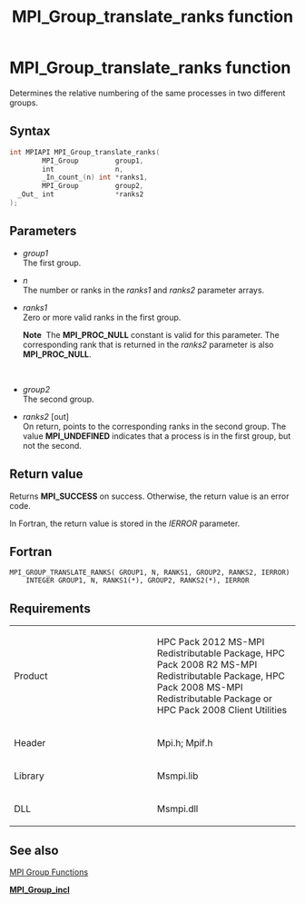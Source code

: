﻿---
title: MPI_Group_translate_ranks function
TOCTitle: MPI_Group_translate_ranks function
ms:assetid: 3c93c90e-2c99-4e37-8662-c7adea21f291
ms:mtpsurl: https://msdn.microsoft.com/en-us/library/Dn473406(v=VS.85)
ms:contentKeyID: 59360942
ms.date: 03/28/2018
mtps_version: v=VS.85
f1_keywords:
- MPI_GROUP_TRANSLATE_RANKS
- mpif/MPI_Group_translate_ranks
- mpi/MPI_GROUP_TRANSLATE_RANKS
dev_langs:
- C++
- C
api_location:
- Msmpi.dll
api_name:
- MPI_Group_translate_ranks
api_type:
- DLLExport
product:
- Windows
topic_type:
- apiref
- kbSyntax
product_family_name: VS
ROBOTS: INDEX,FOLLOW
---

# MPI\_Group\_translate\_ranks function

Determines the relative numbering of the same processes in two different groups.

## Syntax

``` c++
int MPIAPI MPI_Group_translate_ranks(
        MPI_Group         group1,
        int               n,
        _In_count_(n) int *ranks1,
        MPI_Group         group2,
  _Out_ int               *ranks2
);
```

## Parameters

  - *group1*  
    The first group.

  - *n*  
    The number or ranks in the *ranks1* and *ranks2* parameter arrays.

  - *ranks1*  
    Zero or more valid ranks in the first group.
    
    **Note**  The **MPI\_PROC\_NULL** constant is valid for this parameter. The corresponding rank that is returned in the *ranks2* parameter is also **MPI\_PROC\_NULL**.
    
     

  - *group2*  
    The second group.

  - *ranks2* \[out\]  
    On return, points to the corresponding ranks in the second group. The value **MPI\_UNDEFINED** indicates that a process is in the first group, but not the second.

## Return value

Returns **MPI\_SUCCESS** on success. Otherwise, the return value is an error code.

In Fortran, the return value is stored in the *IERROR* parameter.

## Fortran

    MPI_GROUP_TRANSLATE_RANKS( GROUP1, N, RANKS1, GROUP2, RANKS2, IERROR)
        INTEGER GROUP1, N, RANKS1(*), GROUP2, RANKS2(*), IERROR

## Requirements

<table>
<colgroup>
<col style="width: 50%" />
<col style="width: 50%" />
</colgroup>
<tbody>
<tr class="odd">
<td><p>Product</p></td>
<td><p>HPC Pack 2012 MS-MPI Redistributable Package, HPC Pack 2008 R2 MS-MPI Redistributable Package, HPC Pack 2008 MS-MPI Redistributable Package or HPC Pack 2008 Client Utilities</p></td>
</tr>
<tr class="even">
<td><p>Header</p></td>
<td>Mpi.h;
Mpif.h</td>
</tr>
<tr class="odd">
<td><p>Library</p></td>
<td>Msmpi.lib</td>
</tr>
<tr class="even">
<td><p>DLL</p></td>
<td>Msmpi.dll</td>
</tr>
</tbody>
</table>


## See also

[MPI Group Functions](mpi-group-functions.md)

[**MPI\_Group\_incl**](mpi-group-incl-function.md)

